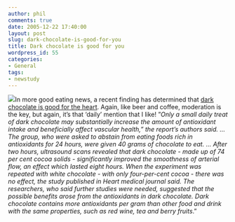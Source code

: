 ```yaml
---
author: phil
comments: true
date: 2005-12-22 17:40:00
layout: post
slug: dark-chocolate-is-good-for-you
title: Dark chocolate is good for you
wordpress_id: 55
categories:
- General
tags:
- newstudy
---
```


![](http://www.slashfood.com/images/2005/09/dark.chocolate.bar.jpg)In more good eating news, a recent finding has determined that [dark chocolate is good for the heart](http://www.swissinfo.org/sen/swissinfo.html?siteSect=511&sid=6335121&cKey=1135180388000).  Again, like beer and coffee, moderation is the key, but again, it’s that ‘daily’ mention that I like!  ”_Only a small daily treat of dark chocolate may substantially increase the amount of antioxidant intake and beneficially affect vascular health,” the report’s authors said. … The group, who were asked to abstain from eating foods rich in antioxidants for 24 hours, were given 40 grams of chocolate to eat. … After two hours, ultrasound scans revealed that dark chocolate - made up of 74 per cent cocoa solids - significantly improved the smoothness of arterial flow, an effect which lasted eight hours. When the experiment was repeated with white chocolate - with only four-per-cent cocoa - there was no effect, the study published in Heart medical journal said. The researchers, who said further studies were needed, suggested that the possible benefits arose from the antioxidants in dark chocolate. Dark chocolate contains more antioxidants per gram than other food and drink with the same properties, such as red wine, tea and berry fruits_.”
